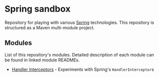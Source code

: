 # Spring sandbox

Repository for playing with various [Spring](http://projects.spring.io/spring-framework/) technologies. This repository is structured as a Maven multi-module project.

## Modules

List of this repository's modules. Detailed description of each module can be found in linked module READMEs.

* [Handler Interceptors](handler-interceptors/README.md) - Experiments with Spring's `HandlerInterceptor`s
